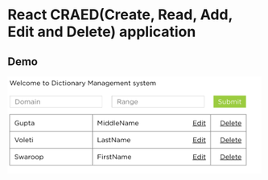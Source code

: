 # React CRAED(Create, Read, Add, Edit and Delete) application

## Demo

![Demo](https://raw.githubusercontent.com/voletiswaroop/reactEcommerce/master/src/demoImages/craed.png)
